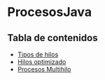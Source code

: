 # ProcesosJava

## Tabla de contenidos 
* [Tipos de hilos](#(https://github.com/Pablirry/ProcesosJava/tree/main/TiposHilos)) 
* [Hilos optimizado](#SyncroThreadOptimizado) 
* [Procesos Multihilo](#ProcesosMultihilo) 
